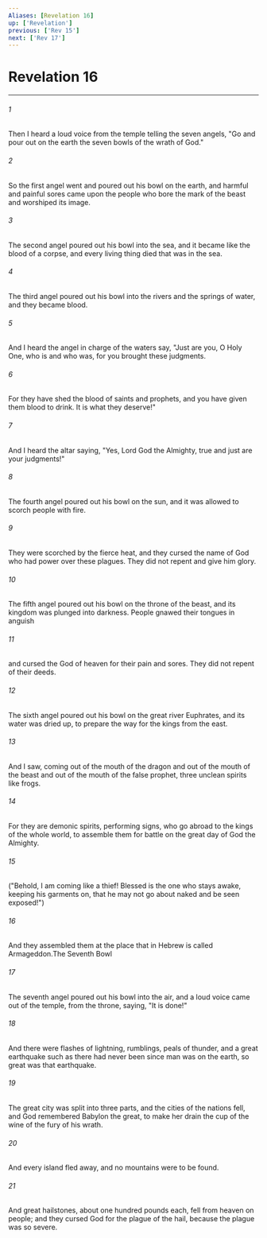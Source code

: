 ```yaml
---
Aliases: [Revelation 16]
up: ['Revelation']
previous: ['Rev 15']
next: ['Rev 17']
---
```

# Revelation 16
***



###### 1 
Then I heard a loud voice from the temple telling the seven angels, "Go and pour out on the earth the seven bowls of the wrath of God." 

###### 2 
So the first angel went and poured out his bowl on the earth, and harmful and painful sores came upon the people who bore the mark of the beast and worshiped its image. 

###### 3 
The second angel poured out his bowl into the sea, and it became like the blood of a corpse, and every living thing died that was in the sea. 

###### 4 
The third angel poured out his bowl into the rivers and the springs of water, and they became blood. 

###### 5 
And I heard the angel in charge of the waters say, "Just are you, O Holy One, who is and who was, for you brought these judgments. 

###### 6 
For they have shed the blood of saints and prophets, and you have given them blood to drink. It is what they deserve!" 

###### 7 
And I heard the altar saying, "Yes, Lord God the Almighty, true and just are your judgments!" 

###### 8 
The fourth angel poured out his bowl on the sun, and it was allowed to scorch people with fire. 

###### 9 
They were scorched by the fierce heat, and they cursed the name of God who had power over these plagues. They did not repent and give him glory. 

###### 10 
The fifth angel poured out his bowl on the throne of the beast, and its kingdom was plunged into darkness. People gnawed their tongues in anguish 

###### 11 
and cursed the God of heaven for their pain and sores. They did not repent of their deeds. 

###### 12 
The sixth angel poured out his bowl on the great river Euphrates, and its water was dried up, to prepare the way for the kings from the east. 

###### 13 
And I saw, coming out of the mouth of the dragon and out of the mouth of the beast and out of the mouth of the false prophet, three unclean spirits like frogs. 

###### 14 
For they are demonic spirits, performing signs, who go abroad to the kings of the whole world, to assemble them for battle on the great day of God the Almighty. 

###### 15 
("Behold, I am coming like a thief! Blessed is the one who stays awake, keeping his garments on, that he may not go about naked and be seen exposed!") 

###### 16 
And they assembled them at the place that in Hebrew is called Armageddon.The Seventh Bowl 

###### 17 
The seventh angel poured out his bowl into the air, and a loud voice came out of the temple, from the throne, saying, "It is done!" 

###### 18 
And there were flashes of lightning, rumblings, peals of thunder, and a great earthquake such as there had never been since man was on the earth, so great was that earthquake. 

###### 19 
The great city was split into three parts, and the cities of the nations fell, and God remembered Babylon the great, to make her drain the cup of the wine of the fury of his wrath. 

###### 20 
And every island fled away, and no mountains were to be found. 

###### 21 
And great hailstones, about one hundred pounds each, fell from heaven on people; and they cursed God for the plague of the hail, because the plague was so severe.

